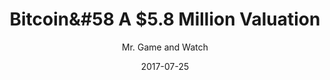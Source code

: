 ---
layout: writing
title: Bitcoin&#58 A $5.8 Million Valuation
date: 2017-07-25
categories: ['Bitcoin']
author: ['Mr. Game and Watch']
excerpt: Crypto-Currency and A New Era of Human Cooperation This paper tries to dem ystif y Bitc oin’s val ue proposition . Firs t, we note that the word “Bitcoi refe rs to both a digit al collect ible , as well as to a peer-t required to make use of the payment network – even for transactions denominated in USD The payment network is of enormous general utility, particularly to criminals and victims of political Bitcoin has the ability to maintain its useful properties, even under harassment by wealthy or violent rival crypto-currencies – eliminating competition.
external_url: https://www.scribd.com/document/354688866/Bitcoin-A-5-8-Million-Valuation-Crypto-Currency-and-A-New-Era-of-Human-Cooperation
---